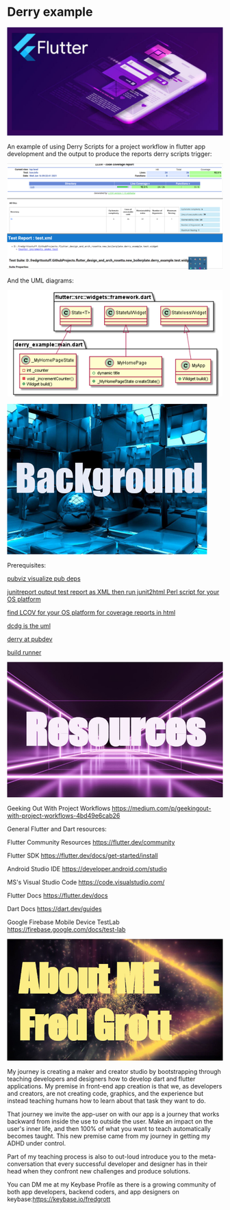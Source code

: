 # Derry example

![header](./media/flutter-header-template.jpg)

An example of using Derry Scripts for a project workflow in flutter app development and the output to produce the reports derry scripts trigger:

![reports](./media/derry-example-reports-output.png)

And the UML diagrams:

![uml](./media/diagrams.png)

![background](./media/background-header.jpg)

Prerequisites:

[pubviz visualize pub deps](https://pub.dev/packages/dcdg)

[junitreport output test report as XML then run junit2html Perl script for your OS platform](https://pub.dev/packages/junitreport)

[find LCOV for your OS platform for coverage reports in html](http://ltp.sourceforge.net/coverage/lcov.php)

[dcdg is the uml](https://pub.dev/packages/dcdg)

[derry at pubdev](https://pub.dev/packages/derry)

[build runner](https://pub.dev/packages/build_runner)

![resources](./media/resources-header.jpg)

Geeking Out With Project Workflows <https://medium.com/p/geekingout-with-project-workflows-4bd49e6cab26>

General Flutter and Dart resources:

Flutter Community Resources <https://flutter.dev/community>

Flutter SDK <https://flutter.dev/docs/get-started/install>

Android Studio IDE <https://developer.android.com/studio>

MS's Visual Studio Code <https://code.visualstudio.com/>

Flutter Docs <https://flutter.dev/docs>

Dart Docs <https://dart.dev/guides>

Google Firebase Mobile Device TestLab <https://firebase.google.com/docs/test-lab>

![about me](./media/about-me-header.jpg)

My journey is creating a maker and creator studio by bootstrapping through teaching developers and designers how to develop dart and flutter applications. My premise in front-end app creation is that we, as developers and creators, are not creating code, graphics, and the experience but instead teaching humans how to learn about that task they want to do.

That journey we invite the app-user on with our app is a journey that works backward from inside the use to outside the user. Make an impact on the user's inner life, and then 100% of what you want to teach automatically becomes taught. This new premise came from my journey in getting my ADHD under control.

Part of my teaching process is also to out-loud introduce you to the meta-conversation that every successful developer and designer has in their head when they confront new challenges and produce solutions.

You can DM me at my Keybase Profile as there is a growing community of both app developers, backend coders, and app designers on keybase:<https://keybase.io/fredgrott>
